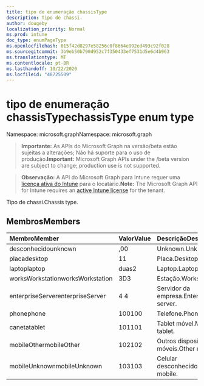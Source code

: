 ```yaml
---
title: tipo de enumeração chassisType
description: Tipo de chassi.
author: dougeby
localization_priority: Normal
ms.prod: intune
doc_type: enumPageType
ms.openlocfilehash: 015f42d8297e58256c0f8664e992ed493c92f028
ms.sourcegitcommit: 3b9eb50b790d952c7f350433ef7531d5e6d4b963
ms.translationtype: MT
ms.contentlocale: pt-BR
ms.lasthandoff: 10/22/2020
ms.locfileid: "48725509"
---
```

# <a name="chassistype-enum-type"></a><span data-ttu-id="0f06e-103">tipo de enumeração chassisType</span><span class="sxs-lookup"><span data-stu-id="0f06e-103">chassisType enum type</span></span>

<span data-ttu-id="0f06e-104">Namespace: microsoft.graph</span><span class="sxs-lookup"><span data-stu-id="0f06e-104">Namespace: microsoft.graph</span></span>

> <span data-ttu-id="0f06e-105">**Importante:** As APIs do Microsoft Graph na versão/beta estão sujeitas a alterações; Não há suporte para o uso de produção.</span><span class="sxs-lookup"><span data-stu-id="0f06e-105">**Important:** Microsoft Graph APIs under the /beta version are subject to change; production use is not supported.</span></span>

> <span data-ttu-id="0f06e-106">**Observação:** A API do Microsoft Graph para Intune requer uma [licença ativa do Intune](https://go.microsoft.com/fwlink/?linkid=839381) para o locatário.</span><span class="sxs-lookup"><span data-stu-id="0f06e-106">**Note:** The Microsoft Graph API for Intune requires an [active Intune license](https://go.microsoft.com/fwlink/?linkid=839381) for the tenant.</span></span>

<span data-ttu-id="0f06e-107">Tipo de chassi.</span><span class="sxs-lookup"><span data-stu-id="0f06e-107">Chassis type.</span></span>

## <a name="members"></a><span data-ttu-id="0f06e-108">Membros</span><span class="sxs-lookup"><span data-stu-id="0f06e-108">Members</span></span>
|<span data-ttu-id="0f06e-109">Membro</span><span class="sxs-lookup"><span data-stu-id="0f06e-109">Member</span></span>|<span data-ttu-id="0f06e-110">Valor</span><span class="sxs-lookup"><span data-stu-id="0f06e-110">Value</span></span>|<span data-ttu-id="0f06e-111">Descrição</span><span class="sxs-lookup"><span data-stu-id="0f06e-111">Description</span></span>|
|:---|:---|:---|
|<span data-ttu-id="0f06e-112">desconhecido</span><span class="sxs-lookup"><span data-stu-id="0f06e-112">unknown</span></span>|<span data-ttu-id="0f06e-113">,0</span><span class="sxs-lookup"><span data-stu-id="0f06e-113">0</span></span>|<span data-ttu-id="0f06e-114">Unknown.</span><span class="sxs-lookup"><span data-stu-id="0f06e-114">Unknown.</span></span>|
|<span data-ttu-id="0f06e-115">placa</span><span class="sxs-lookup"><span data-stu-id="0f06e-115">desktop</span></span>|<span data-ttu-id="0f06e-116">1</span><span class="sxs-lookup"><span data-stu-id="0f06e-116">1</span></span>|<span data-ttu-id="0f06e-117">Placa.</span><span class="sxs-lookup"><span data-stu-id="0f06e-117">Desktop.</span></span>|
|<span data-ttu-id="0f06e-118">laptop</span><span class="sxs-lookup"><span data-stu-id="0f06e-118">laptop</span></span>|<span data-ttu-id="0f06e-119">duas</span><span class="sxs-lookup"><span data-stu-id="0f06e-119">2</span></span>|<span data-ttu-id="0f06e-120">Laptop.</span><span class="sxs-lookup"><span data-stu-id="0f06e-120">Laptop.</span></span>|
|<span data-ttu-id="0f06e-121">worksWorkstation</span><span class="sxs-lookup"><span data-stu-id="0f06e-121">worksWorkstation</span></span>|<span data-ttu-id="0f06e-122">3D</span><span class="sxs-lookup"><span data-stu-id="0f06e-122">3</span></span>|<span data-ttu-id="0f06e-123">Estação.</span><span class="sxs-lookup"><span data-stu-id="0f06e-123">Workstation.</span></span>|
|<span data-ttu-id="0f06e-124">enterpriseServer</span><span class="sxs-lookup"><span data-stu-id="0f06e-124">enterpriseServer</span></span>|<span data-ttu-id="0f06e-125">4 </span><span class="sxs-lookup"><span data-stu-id="0f06e-125">4</span></span>|<span data-ttu-id="0f06e-126">Servidor da empresa.</span><span class="sxs-lookup"><span data-stu-id="0f06e-126">Enterprise server.</span></span>|
|<span data-ttu-id="0f06e-127">phone</span><span class="sxs-lookup"><span data-stu-id="0f06e-127">phone</span></span>|<span data-ttu-id="0f06e-128">100</span><span class="sxs-lookup"><span data-stu-id="0f06e-128">100</span></span>|<span data-ttu-id="0f06e-129">Telefone.</span><span class="sxs-lookup"><span data-stu-id="0f06e-129">Phone.</span></span>|
|<span data-ttu-id="0f06e-130">caneta</span><span class="sxs-lookup"><span data-stu-id="0f06e-130">tablet</span></span>|<span data-ttu-id="0f06e-131">101</span><span class="sxs-lookup"><span data-stu-id="0f06e-131">101</span></span>|<span data-ttu-id="0f06e-132">Tablet móvel.</span><span class="sxs-lookup"><span data-stu-id="0f06e-132">Mobile tablet.</span></span>|
|<span data-ttu-id="0f06e-133">mobileOther</span><span class="sxs-lookup"><span data-stu-id="0f06e-133">mobileOther</span></span>|<span data-ttu-id="0f06e-134">102</span><span class="sxs-lookup"><span data-stu-id="0f06e-134">102</span></span>|<span data-ttu-id="0f06e-135">Outros dispositivos móveis.</span><span class="sxs-lookup"><span data-stu-id="0f06e-135">Other mobile.</span></span>|
|<span data-ttu-id="0f06e-136">mobileUnknown</span><span class="sxs-lookup"><span data-stu-id="0f06e-136">mobileUnknown</span></span>|<span data-ttu-id="0f06e-137">103</span><span class="sxs-lookup"><span data-stu-id="0f06e-137">103</span></span>|<span data-ttu-id="0f06e-138">Celular desconhecido.</span><span class="sxs-lookup"><span data-stu-id="0f06e-138">Unknown mobile.</span></span>|





